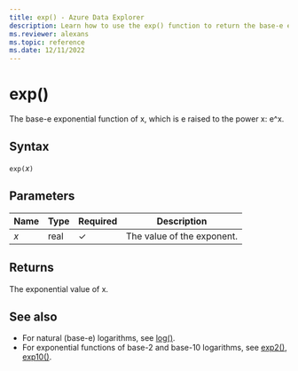 ```yaml
---
title: exp() - Azure Data Explorer
description: Learn how to use the exp() function to return the base-e exponential value of x.
ms.reviewer: alexans
ms.topic: reference
ms.date: 12/11/2022
---
```

# exp()

The base-e exponential function of x, which is e raised to the power x: e^x.  

## Syntax

`exp(`*x*`)`

## Parameters

| Name | Type | Required | Description |
|--|--|--|--|
| *x* | real | &check;| The value of the exponent. |

## Returns

The exponential value of x.

## See also

* For natural (base-e) logarithms, see [log()](log-function.md).
* For exponential functions of base-2 and base-10 logarithms, see [exp2()](exp2-function.md), [exp10()](exp10-function.md).
